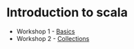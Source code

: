 Introduction to scala
======================

- Workshop 1 - [Basics](workshop01/README.md)
- Workshop 2 - [Collections](workshop02/README.md)
